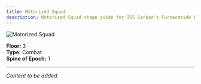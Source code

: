 ```yaml
---
title: Motorized Squad
description: Motorized Squad stage guide for IS5 Sarkaz's Furnaceside Fables
---
```


<img src="/stages/motorized-squad.png" alt="Motorized Squad" />

**Floor:** 3  
**Type:** Combat  
**Spine of Epoch:** 1  

---

*Content to be added.*
